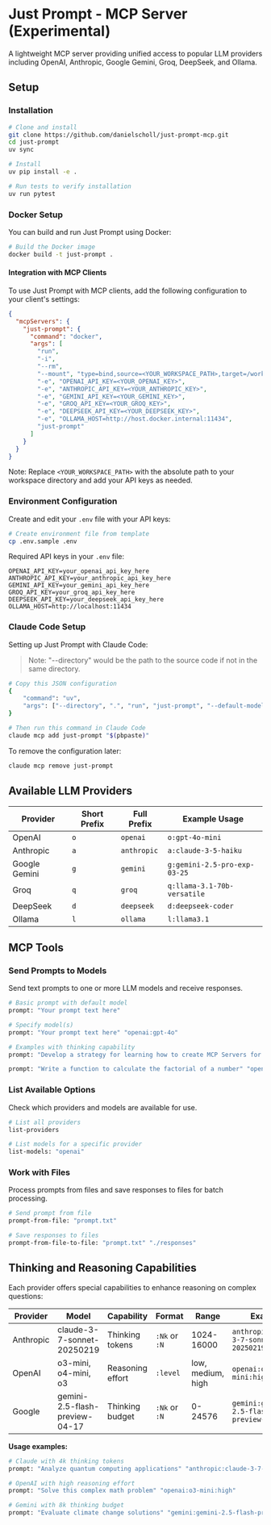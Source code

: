 # Just Prompt - MCP Server (Experimental)

A lightweight MCP server providing unified access to popular LLM providers including OpenAI, Anthropic, Google Gemini, Groq, DeepSeek, and Ollama.

## Setup

### Installation

```bash
# Clone and install
git clone https://github.com/danielscholl/just-prompt-mcp.git
cd just-prompt
uv sync

# Install
uv pip install -e .

# Run tests to verify installation
uv run pytest
```

### Docker Setup

You can build and run Just Prompt using Docker:

```bash
# Build the Docker image
docker build -t just-prompt .
```

#### Integration with MCP Clients

To use Just Prompt with MCP clients, add the following configuration to your client's settings:

```json
{
  "mcpServers": {
    "just-prompt": {
      "command": "docker",
      "args": [
        "run",
        "-i",
        "--rm",
        "--mount", "type=bind,source=<YOUR_WORKSPACE_PATH>,target=/workspace",
        "-e", "OPENAI_API_KEY=<YOUR_OPENAI_KEY>",
        "-e", "ANTHROPIC_API_KEY=<YOUR_ANTHROPIC_KEY>",
        "-e", "GEMINI_API_KEY=<YOUR_GEMINI_KEY>",
        "-e", "GROQ_API_KEY=<YOUR_GROQ_KEY>",
        "-e", "DEEPSEEK_API_KEY=<YOUR_DEEPSEEK_KEY>",
        "-e", "OLLAMA_HOST=http://host.docker.internal:11434",
        "just-prompt"
      ]
    }
  }
}
```

Note: Replace `<YOUR_WORKSPACE_PATH>` with the absolute path to your workspace directory and add your API keys as needed.

### Environment Configuration

Create and edit your `.env` file with your API keys:

```bash
# Create environment file from template
cp .env.sample .env
```

Required API keys in your `.env` file:
```
OPENAI_API_KEY=your_openai_api_key_here
ANTHROPIC_API_KEY=your_anthropic_api_key_here
GEMINI_API_KEY=your_gemini_api_key_here
GROQ_API_KEY=your_groq_api_key_here
DEEPSEEK_API_KEY=your_deepseek_api_key_here
OLLAMA_HOST=http://localhost:11434
```

### Claude Code Setup

Setting up Just Prompt with Claude Code:

> Note: "--directory" would be the path to the source code if not in the same directory.

```bash
# Copy this JSON configuration
{
    "command": "uv",
    "args": ["--directory", ".", "run", "just-prompt", "--default-models", "anthropic:claude-3-7-sonnet-20250219"]
}

# Then run this command in Claude Code
claude mcp add just-prompt "$(pbpaste)"
```

To remove the configuration later:
```bash
claude mcp remove just-prompt
```

## Available LLM Providers

| Provider | Short Prefix | Full Prefix | Example Usage |
|----------|--------------|-------------|--------------|
| OpenAI   | `o`          | `openai`    | `o:gpt-4o-mini` |
| Anthropic | `a`         | `anthropic` | `a:claude-3-5-haiku` |
| Google Gemini | `g`     | `gemini`    | `g:gemini-2.5-pro-exp-03-25` |
| Groq     | `q`          | `groq`      | `q:llama-3.1-70b-versatile` |
| DeepSeek | `d`          | `deepseek`  | `d:deepseek-coder` |
| Ollama   | `l`          | `ollama`    | `l:llama3.1` |

## MCP Tools

### Send Prompts to Models

Send text prompts to one or more LLM models and receive responses.

```bash
# Basic prompt with default model
prompt: "Your prompt text here"

# Specify model(s)
prompt: "Your prompt text here" "openai:gpt-4o"

# Examples with thinking capability
prompt: "Develop a strategy for learning how to create MCP Servers for AI" "anthropic:claude-3-7-sonnet-20250219:4k"

prompt: "Write a function to calculate the factorial of a number" "openai:o4-mini:high"
```

### List Available Options

Check which providers and models are available for use.

```bash
# List all providers
list-providers

# List models for a specific provider
list-models: "openai"
```

### Work with Files

Process prompts from files and save responses to files for batch processing.

```bash
# Send prompt from file
prompt-from-file: "prompt.txt"

# Save responses to files
prompt-from-file-to-file: "prompt.txt" "./responses"
```

## Thinking and Reasoning Capabilities

Each provider offers special capabilities to enhance reasoning on complex questions:

| Provider | Model | Capability | Format | Range | Example |
|----------|-------|------------|--------|-------|---------|
| Anthropic | claude-3-7-sonnet-20250219 | Thinking tokens | `:Nk` or `:N` | 1024-16000 | `anthropic:claude-3-7-sonnet-20250219:4k` |
| OpenAI | o3-mini, o4-mini, o3 | Reasoning effort | `:level` | low, medium, high | `openai:o3-mini:high` |
| Google | gemini-2.5-flash-preview-04-17 | Thinking budget | `:Nk` or `:N` | 0-24576 | `gemini:gemini-2.5-flash-preview-04-17:4k` |

**Usage examples:**
```bash
# Claude with 4k thinking tokens
prompt: "Analyze quantum computing applications" "anthropic:claude-3-7-sonnet-20250219:4k"

# OpenAI with high reasoning effort
prompt: "Solve this complex math problem" "openai:o3-mini:high"

# Gemini with 8k thinking budget
prompt: "Evaluate climate change solutions" "gemini:gemini-2.5-flash-preview-04-17:8k"
```